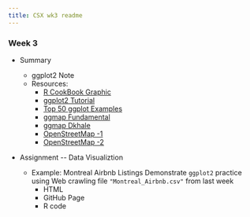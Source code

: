 ```yaml
---
title: CSX wk3 readme
---
```


### Week 3

* Summary
    + ggplot2 Note
    + Resources:
        + [R CookBook Graphic](http://www.cookbook-r.com/Graphs/)
        + [ggplot2 Tutorial](http://r-statistics.co/ggplot2-Tutorial-With-R.html)
        + [Top 50 ggplot Examples](http://r-statistics.co/Top50-Ggplot2-Visualizations-MasterList-R-Code.html)
        + [ggmap Fundamental](https://blog.gtwang.org/r/r-ggmap-package-spatial-data-visualization/)
        + [ggmap Dkhale](https://github.com/dkahle/ggmap)
        + [OpenStreetMap -1](https://medium.com/siansiansu/create-openstreetmap-in-r-2e15092c69b9)
        + [OpenStreetMap -2](https://www.linkedin.com/pulse/plot-over-openstreetmap-ggplot2-abel-tortosa-andreu)


* Assignment -- Data Visualiztion
    * Example: Montreal Airbnb Listings
    Demonstrate `ggplot2` practice using Web crawling file ``"Montreal_Airbnb.csv"`` from last week
        * HTML
        * GitHub Page
        * R code
    
